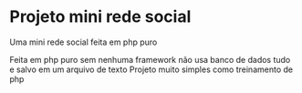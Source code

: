 # Projeto mini rede social
Uma mini rede social feita em php puro 

Feita em php puro sem nenhuma framework não usa banco de dados tudo e salvo em um arquivo de texto 
Projeto muito simples como treinamento de php 

